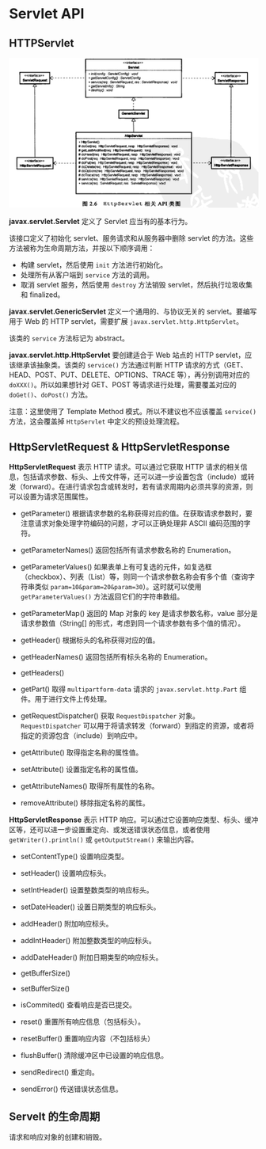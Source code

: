 # Servlet API

## HTTPServlet

![](images/HttpServlet-API.png)

**javax.servlet.Servlet** 定义了 Servlet 应当有的基本行为。

该接口定义了初始化 servlet、服务请求和从服务器中删除 servlet 的方法。这些方法被称为生命周期方法，并按以下顺序调用：

* 构建 servlet，然后使用 `init` 方法进行初始化。
* 处理所有从客户端到 `service` 方法的调用。
* 取消 servlet 服务，然后使用 `destroy` 方法销毁 servlet，然后执行垃圾收集和 finalized。

**javax.servlet.GenericServlet** 定义一个通用的、与协议无关的 servlet。要编写用于 Web 的 HTTP servlet，需要扩展 `javax.servlet.http.HttpServlet`。

该类的 `service` 方法标记为 abstract。

**javax.servlet.http.HttpServlet** 要创建适合于 Web 站点的 HTTP servlet，应该继承该抽象类。该类的 `service()` 方法通过判断 HTTP 请求的方式（GET、HEAD、POST、PUT、DELETE、OPTIONS、TRACE 等），再分别调用对应的 `doXXX()`。所以如果想针对 GET、POST 等请求进行处理，需要覆盖对应的 `doGet()`、`doPost()` 方法。

注意：这里使用了 Template Method 模式。所以不建议也不应该覆盖 `service()` 方法，这会覆盖掉 `HttpServlet` 中定义的预设处理流程。

## HttpServletRequest & HttpServletResponse

**HttpServletRequest** 表示 HTTP 请求。可以通过它获取 HTTP 请求的相关信息，包括请求参数、标头、上传文件等，还可以进一步设置包含（include）或转发（forward）。在进行请求包含或转发时，若有请求周期内必须共享的资源，则可以设置为请求范围属性。

* getParameter() 根据请求参数的名称获得对应的值。在获取请求参数时，要注意请求对象处理字符编码的问题，才可以正确处理非 ASCII 编码范围的字符。
* getParameterNames() 返回包括所有请求参数名称的 Enumeration。
* getParameterValues()  如果表单上有可复选的元件，如复选框（checkbox）、列表（List）等，则同一个请求参数名称会有多个值（查询字符串类似 `param=10&param=20&param=30`）。这时就可以使用 `getParameterValues()` 方法返回它们的字符串数组。 
* getParameterMap() 返回的 Map 对象的 key 是请求参数名称，value 部分是请求参数值（String[] 的形式，考虑到同一个请求参数有多个值的情况）。

* getHeader() 根据标头的名称获得对应的值。
* getHeaderNames() 返回包括所有标头名称的 Enumeration。
* getHeaders() 

* getPart() 取得 `multipartform-data` 请求的 `javax.servlet.http.Part` 组件。用于进行文件上传处理。

* getRequestDispatcher() 获取 `RequestDispatcher` 对象。`RequestDispatcher` 可以用于将请求转发（forward）到指定的资源，或者将指定的资源包含（include）到响应中。

* getAttribute() 取得指定名称的属性值。
* setAttribute() 设置指定名称的属性值。
* getAttributeNames() 取得所有属性的名称。
* removeAttribute() 移除指定名称的属性。

**HttpServletResponse** 表示 HTTP 响应。可以通过它设置响应类型、标头、缓冲区等，还可以进一步设置重定向、或发送错误状态信息，或者使用 `getWriter().println()` 或 `getOutputStream()` 来输出内容。

* setContentType() 设置响应类型。

* setHeader() 设置响应标头。
* setIntHeader() 设置整数类型的响应标头。
* setDateHeader() 设置日期类型的响应标头。
* addHeader() 附加响应标头。
* addIntHeader() 附加整数类型的响应标头。
* addDateHeader() 附加日期类型的响应标头。

* getBufferSize()
* setBufferSize()
* isCommited() 查看响应是否已提交。
* reset() 重置所有响应信息（包括标头）。
* resetBuffer() 重置响应内容（不包括标头）
* flushBuffer() 清除缓冲区中已设置的响应信息。

* sendRedirect() 重定向。
* sendError() 传送错误状态信息。

## Servelt 的生命周期

请求和响应对象的创建和销毁。

